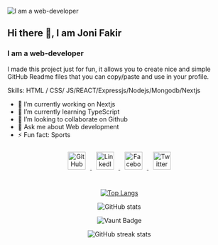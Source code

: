 ![I am a web-developer](https://i.ibb.co.com/QFq1GPnD/Screenshot-2025-02-05-074854.png)
## Hi there 👋, I am Joni Fakir
### I am a web-developer


I made this project just for fun, it allows you to create nice and simple GitHub Readme files that you can copy/paste and use in your profile.

Skills:  HTML / CSS/ JS/REACT/Expressjs/Nodejs/Mongodb/Nextjs

- 🔭 I’m currently working on Nextjs 
- 🌱 I’m currently learning TypeScript 
- 👯 I’m looking to collaborate on Github 
- 💬 Ask me about Web development 
- ⚡ Fun fact: Sports 


<div align="center">

<a href="https://github.com/johhny47">
    <img src="https://cdn.jsdelivr.net/npm/simple-icons@3.0.1/icons/github.svg" alt="GitHub" height="40" style="margin: 10px;">
</a>
<a href="https://www.linkedin.com/in/joni-fakir-50803b344/">
    <img src="https://cdn.jsdelivr.net/npm/simple-icons@3.0.1/icons/linkedin.svg" alt="LinkedIn" height="40" style="margin: 10px;">
</a>
<a href="https://www.facebook.com/md.johnny.526">
    <img src="https://cdn.jsdelivr.net/npm/simple-icons@3.0.1/icons/facebook.svg" alt="Facebook" height="40" style="margin: 10px;">
</a>
<a href="https://twitter.com/mdjohnny063">
    <img src="https://cdn.jsdelivr.net/npm/simple-icons@3.0.1/icons/twitter.svg" alt="Twitter" height="40" style="margin: 10px;">
</a>

</div>



<div align="center" style="padding-top: 20px;">

[![Top Langs](https://github-readme-stats.vercel.app/api/top-langs/?username=johhny47)](https://github.com/anuraghazra/github-readme-stats)  

![GitHub stats](https://github-readme-stats.vercel.app/api?username=johhny47&show_icons=true&count_private=true)  

![Vaunt Badge](https://api.vaunt.dev/v1/github/entities/johhny47/contributions?format=svg&private=true)  

![GitHub streak stats](https://streak-stats.demolab.com/?user=johhny47)  

</div>



